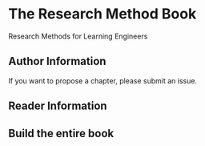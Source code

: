 # The Research Method Book
Research Methods for Learning Engineers

## Author Information

If you want to propose a chapter, please submit an issue. 

## Reader Information

## Build the entire book

